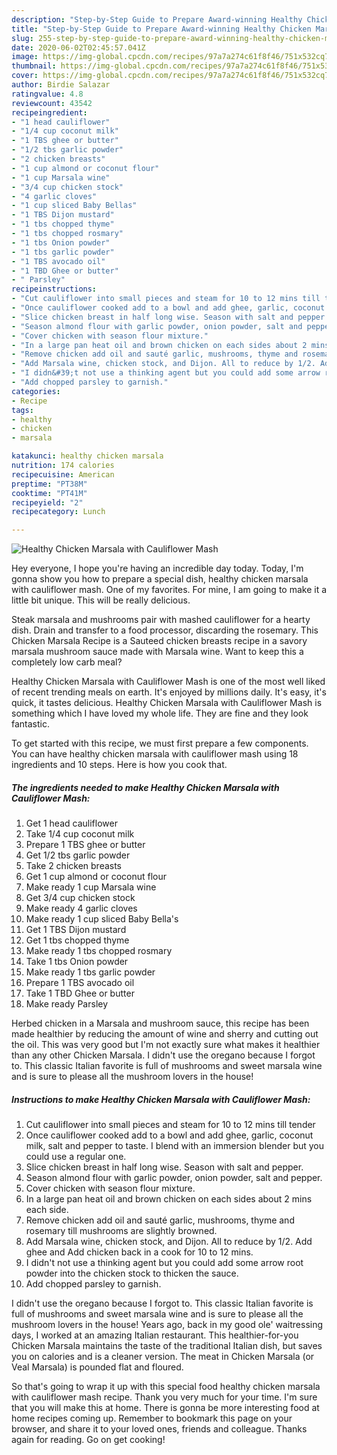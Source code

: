 ```yaml
---
description: "Step-by-Step Guide to Prepare Award-winning Healthy Chicken Marsala with Cauliflower Mash"
title: "Step-by-Step Guide to Prepare Award-winning Healthy Chicken Marsala with Cauliflower Mash"
slug: 255-step-by-step-guide-to-prepare-award-winning-healthy-chicken-marsala-with-cauliflower-mash
date: 2020-06-02T02:45:57.041Z
image: https://img-global.cpcdn.com/recipes/97a7a274c61f8f46/751x532cq70/healthy-chicken-marsala-with-cauliflower-mash-recipe-main-photo.jpg
thumbnail: https://img-global.cpcdn.com/recipes/97a7a274c61f8f46/751x532cq70/healthy-chicken-marsala-with-cauliflower-mash-recipe-main-photo.jpg
cover: https://img-global.cpcdn.com/recipes/97a7a274c61f8f46/751x532cq70/healthy-chicken-marsala-with-cauliflower-mash-recipe-main-photo.jpg
author: Birdie Salazar
ratingvalue: 4.8
reviewcount: 43542
recipeingredient:
- "1 head cauliflower"
- "1/4 cup coconut milk"
- "1 TBS ghee or butter"
- "1/2 tbs garlic powder"
- "2 chicken breasts"
- "1 cup almond or coconut flour"
- "1 cup Marsala wine"
- "3/4 cup chicken stock"
- "4 garlic cloves"
- "1 cup sliced Baby Bellas"
- "1 TBS Dijon mustard"
- "1 tbs chopped thyme"
- "1 tbs chopped rosmary"
- "1 tbs Onion powder"
- "1 tbs garlic powder"
- "1 TBS avocado oil"
- "1 TBD Ghee or butter"
- " Parsley"
recipeinstructions:
- "Cut cauliflower into small pieces and steam for 10 to 12 mins till tender"
- "Once cauliflower cooked add to a bowl and add ghee, garlic, coconut milk, salt and pepper to taste. I blend with an immersion blender but you could use a regular one."
- "Slice chicken breast in half long wise. Season with salt and pepper."
- "Season almond flour with garlic powder, onion powder, salt and pepper."
- "Cover chicken with season flour mixture."
- "In a large pan heat oil and brown chicken on each sides about 2 mins each side."
- "Remove chicken add oil and sauté garlic, mushrooms, thyme and rosemary till mushrooms are slightly browned."
- "Add Marsala wine, chicken stock, and Dijon. All to reduce by 1/2. Add ghee and Add chicken back in a cook for 10 to 12 mins."
- "I didn&#39;t not use a thinking agent but you could add some arrow root powder into the chicken stock to thicken the sauce."
- "Add chopped parsley to garnish."
categories:
- Recipe
tags:
- healthy
- chicken
- marsala

katakunci: healthy chicken marsala 
nutrition: 174 calories
recipecuisine: American
preptime: "PT38M"
cooktime: "PT41M"
recipeyield: "2"
recipecategory: Lunch

---
```



![Healthy Chicken Marsala with Cauliflower Mash](https://img-global.cpcdn.com/recipes/97a7a274c61f8f46/751x532cq70/healthy-chicken-marsala-with-cauliflower-mash-recipe-main-photo.jpg)

Hey everyone, I hope you're having an incredible day today. Today, I'm gonna show you how to prepare a special dish, healthy chicken marsala with cauliflower mash. One of my favorites. For mine, I am going to make it a little bit unique. This will be really delicious.

Steak marsala and mushrooms pair with mashed cauliflower for a hearty dish. Drain and transfer to a food processor, discarding the rosemary. This Chicken Marsala Recipe is a Sauteed chicken breasts recipe in a savory marsala mushroom sauce made with Marsala wine. Want to keep this a completely low carb meal?

Healthy Chicken Marsala with Cauliflower Mash is one of the most well liked of recent trending meals on earth. It's enjoyed by millions daily. It's easy, it's quick, it tastes delicious. Healthy Chicken Marsala with Cauliflower Mash is something which I have loved my whole life. They are fine and they look fantastic.


To get started with this recipe, we must first prepare a few components. You can have healthy chicken marsala with cauliflower mash using 18 ingredients and 10 steps. Here is how you cook that.

<!--inarticleads1-->

##### The ingredients needed to make Healthy Chicken Marsala with Cauliflower Mash:

1. Get 1 head cauliflower
1. Take 1/4 cup coconut milk
1. Prepare 1 TBS ghee or butter
1. Get 1/2 tbs garlic powder
1. Take 2 chicken breasts
1. Get 1 cup almond or coconut flour
1. Make ready 1 cup Marsala wine
1. Get 3/4 cup chicken stock
1. Make ready 4 garlic cloves
1. Make ready 1 cup sliced Baby Bella&#39;s
1. Get 1 TBS Dijon mustard
1. Get 1 tbs chopped thyme
1. Make ready 1 tbs chopped rosmary
1. Take 1 tbs Onion powder
1. Make ready 1 tbs garlic powder
1. Prepare 1 TBS avocado oil
1. Take 1 TBD Ghee or butter
1. Make ready  Parsley


Herbed chicken in a Marsala and mushroom sauce, this recipe has been made healthier by reducing the amount of wine and sherry and cutting out the oil. This was very good but I&#39;m not exactly sure what makes it healthier than any other Chicken Marsala. I didn&#39;t use the oregano because I forgot to. This classic Italian favorite is full of mushrooms and sweet marsala wine and is sure to please all the mushroom lovers in the house! 

<!--inarticleads2-->

##### Instructions to make Healthy Chicken Marsala with Cauliflower Mash:

1. Cut cauliflower into small pieces and steam for 10 to 12 mins till tender
1. Once cauliflower cooked add to a bowl and add ghee, garlic, coconut milk, salt and pepper to taste. I blend with an immersion blender but you could use a regular one.
1. Slice chicken breast in half long wise. Season with salt and pepper.
1. Season almond flour with garlic powder, onion powder, salt and pepper.
1. Cover chicken with season flour mixture.
1. In a large pan heat oil and brown chicken on each sides about 2 mins each side.
1. Remove chicken add oil and sauté garlic, mushrooms, thyme and rosemary till mushrooms are slightly browned.
1. Add Marsala wine, chicken stock, and Dijon. All to reduce by 1/2. Add ghee and Add chicken back in a cook for 10 to 12 mins.
1. I didn&#39;t not use a thinking agent but you could add some arrow root powder into the chicken stock to thicken the sauce.
1. Add chopped parsley to garnish.


I didn&#39;t use the oregano because I forgot to. This classic Italian favorite is full of mushrooms and sweet marsala wine and is sure to please all the mushroom lovers in the house! Years ago, back in my good ole&#39; waitressing days, I worked at an amazing Italian restaurant. This healthier-for-you Chicken Marsala maintains the taste of the traditional Italian dish, but saves you on calories and is a cleaner version. The meat in Chicken Marsala (or Veal Marsala) is pounded flat and floured. 

So that's going to wrap it up with this special food healthy chicken marsala with cauliflower mash recipe. Thank you very much for your time. I'm sure that you will make this at home. There is gonna be more interesting food at home recipes coming up. Remember to bookmark this page on your browser, and share it to your loved ones, friends and colleague. Thanks again for reading. Go on get cooking!
